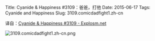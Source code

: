 Title: Cyanide & Happiness #3109：爸爸，打他
Date: 2015-06-17
Tags: Cyanide and Happiness
Slug: 3109.comicdadfight1.zh-cn

译自：[Cyanide & Happiness #3109 - Explosm.net](http://explosm.net/comics/3109/)


![3109.comicdadfight1.zh-cn.png](/static/images/comics/3109.comicdadfight1.zh-cn.png)